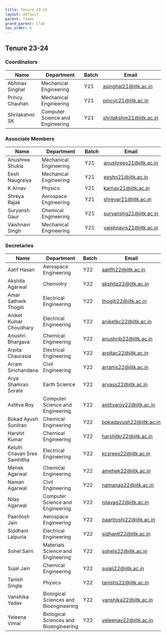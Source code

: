 ```yaml
---
title: Tenure 23-24
layout: default
parent: Teams
grand_parent: Club
nav_order: 4
---
```


## Tenure 23-24

### Coordinators

| Name            | Department                       | Batch | Email                                                     |
| --------------- | -------------------------------- | ----- | --------------------------------------------------------- |
| Abhinav Singhal | Mechanical Engineering           | Y21   | [asinghal21@iitk.ac.in](mailto:asinghal21@iitk.ac.in)     |
| Princy Chauhan  | Mechanical Engineering           | Y21   | [pincyc21@iitk.ac.in](mailto:pincyc21@iitk.ac.in)         |
| Shrilakshmi SK  | Computer Science and Engineering | Y21   | [shrilakshm21@iitk.ac.in](mailto:shrilakshm21@iitk.ac.in) |

### Associate Members

| Name            | Department             | Batch | Email                                                     |
| --------------- | ---------------------- | ----- | --------------------------------------------------------- |
| Anushree Shukla | Mechanical Engineering | Y21   | [anushrees21@iitk.ac.in](mailto:anushrees21@iitk.ac.in)   |
| Eesh Naugraiya  | Mechanical Engineering | Y21   | [eeshn21@iitk.ac.in](mailto:eeshn21@iitk.ac.in)           |
| K Arnav         | Physics                | Y21   | [karnav21@iitk.ac.in](mailto:karnav21@iitk.ac.in)         |
| Shreya Rajak    | Aerospace Engineering  | Y21   | [shreyar21@iitk.ac.in](mailto:shreyar21@iitk.ac.in)       |
| Suryansh Gaur   | Chemical Engineering   | Y21   | [suryanshg21@iitk.ac.in](mailto:suryanshg21@iitk.ac.in)   |
| Vaishnavi Singh | Mechanical Engineering | Y21   | [vaishnavis21@iitk.ac.in](mailto:vaishnavis21@iitk.ac.in) |

### Secretaries

| Name                        | Department                             | Batch | Email                                                     |
| --------------------------- | -------------------------------------- | ----- | --------------------------------------------------------- |
| Aatif Hasan                 | Aerospace Engineering                  | Y22   | [aatifh22@iitk.ac.in](mailto:aatifh22@iitk.ac.in)         |
| Akshita Agarwal             | Chemistry                              | Y22   | [akshita22@iitk.ac.in](mailto:akshita22@iitk.ac.in)       |
| Amar Sathwik Thogiti        | Electrical Engineering                 | Y22   | [thogiti22@iitk.ac.in](mailto:thogiti22@iitk.ac.in)       |
| Aniket Kumar Choudhary      | Electrical Engineering                 | Y22   | [aniketkc22@iitk.ac.in](mailto:aniketkc22@iitk.ac.in)     |
| Anushri Bhargava            | Chemical Engineering                   | Y22   | [anushrib22@iitk.ac.in](mailto:anushrib22@iitk.ac.in)     |
| Arpita Chaurasia            | Electrical Engineering                 | Y22   | [arpitac22@iitk.ac.in](mailto:arpitac22@iitk.ac.in)       |
| Arram Sirichandana          | Civil Engineering                      | Y22   | [arrams22@iitk.ac.in](mailto:arrams22@iitk.ac.in)         |
| Arya Shamrao Sorate         | Earth Science                          | Y22   | [aryass22@iitk.ac.in](mailto:aryass22@iitk.ac.in)         |
| Astitva Roy                 | Computer Science and Engineering       | Y22   | [astitvaroy22@iitk.ac.in](mailto:astitvaroy22@iitk.ac.in) |
| Bokad Ayush Sunilrao        | Chemical Engineering                   | Y22   | [bokadayush22@iitk.ac.in](mailto:bokadayush22@iitk.ac.in) |
| Harshit Kumar               | Chemical Engineering                   | Y22   | [harshitkr22@iitk.ac.in](mailto:harshitkr22@iitk.ac.in)   |
| Keluth Chavan Sree Samhitha | Electrical Engineering                 | Y22   | [kcsrees22@iitk.ac.in](mailto:kcsrees22@iitk.ac.in)       |
| Mehek Agarwal               | Chemical Engineering                   | Y22   | [amehek22@iitk.ac.in](mailto:amehek22@iitk.ac.in)         |
| Naman Agarwal               | Civil Engineering                      | Y22   | [namanag22@iitk.ac.in](mailto:namanag22@iitk.ac.in)       |
| Nilay Agarwal               | Computer Science and Engineering       | Y22   | [nilayag22@iitk.ac.in](mailto:nilayag22@iitk.ac.in)       |
| Paaritosh Jain              | Aerospace Engineering                  | Y22   | [paaritoshj22@iitk.ac.in](mailto:paaritoshj22@iitk.ac.in) |
| Siddhant Lalpuria           | Electrical Engineering                 | Y22   | [sidhantl22@iitk.ac.in](mailto:sidhantl22@iitk.ac.in)     |
| Sohel Saini                 | Materials Science and Engineering      | Y22   | [sohels22@iitk.ac.in](mailto:sohels22@iitk.ac.in)         |
| Sujal Jain                  | Chemical Engineering                   | Y22   | [sujalj22@iitk.ac.in](mailto:sujalj22@iitk.ac.in)         |
| Tanish Singla               | Physics                                | Y22   | [tanishs22@iitk.ac.in](mailto:tanishs22@iitk.ac.in)       |
| Vanshika Yadav              | Biological Sciences and Bioengineering | Y22   | [vanshika22@iitk.ac.in](mailto:vanshika22@iitk.ac.in)     |
| Yeleena Vimal               | Biological Sciences and Bioengineering | Y22   | [yeleenav22@iitk.ac.in](mailto:yeleenav22@iitk.ac.in)     |
